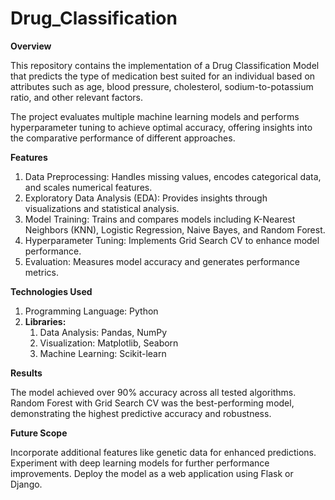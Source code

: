 # Drug_Classification

**Overview**

This repository contains the implementation of a Drug Classification Model that predicts the type of medication best suited for an individual based on attributes such as age, blood pressure, cholesterol, sodium-to-potassium ratio, and other relevant factors.

The project evaluates multiple machine learning models and performs hyperparameter tuning to achieve optimal accuracy, offering insights into the comparative performance of different approaches.

**Features**

1) Data Preprocessing: Handles missing values, encodes categorical data, and scales numerical features.
2) Exploratory Data Analysis (EDA): Provides insights through visualizations and statistical analysis.
3) Model Training: Trains and compares models including K-Nearest Neighbors (KNN), Logistic Regression, Naive Bayes, and Random Forest.
4) Hyperparameter Tuning: Implements Grid Search CV to enhance model performance.
5) Evaluation: Measures model accuracy and generates performance metrics.

**Technologies Used**

1) Programming Language: Python
2) **Libraries:**
   1) Data Analysis: Pandas, NumPy
   2) Visualization: Matplotlib, Seaborn
   3) Machine Learning: Scikit-learn

**Results**

The model achieved over 90% accuracy across all tested algorithms. Random Forest with Grid Search CV was the best-performing model, demonstrating the highest predictive accuracy and robustness.

**Future Scope**

Incorporate additional features like genetic data for enhanced predictions.
Experiment with deep learning models for further performance improvements.
Deploy the model as a web application using Flask or Django.
